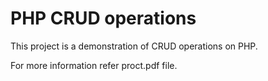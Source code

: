 # PHP CRUD operations 

<p>This project is a demonstration of CRUD operations on PHP. </p> <p>For more information refer proct.pdf file.</p>
